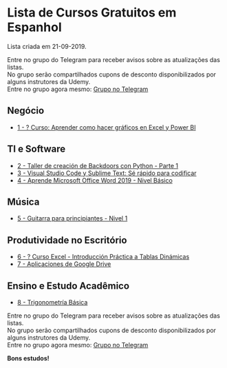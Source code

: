 # Lista de Cursos Gratuitos em Espanhol

Lista criada em 21-09-2019.

Entre no grupo do Telegram para receber avisos sobre as atualizações das listas.  
No grupo serão compartilhados cupons de desconto disponibilizados por alguns instrutores da Udemy.  
Entre no grupo agora mesmo: [Grupo no Telegram](http://bit.ly/2UvKbVX)


## Negócio
 - [ 1 - ? Curso: Aprender como hacer gráficos en Excel y Power BI](https://www.udemy.com/course/curso-gratis-tutorial-microsoft-excel-power-bi-aprender-hacer-graficos/?deal_code=UDEAFFBA919&ranMID=39197&ranEAID=FYTGsFWqJEA&ranSiteID=FYTGsFWqJEA-C3oQ4bP4qGo4SKWtrkCNQg&LSNPUBID=FYTGsFWqJEA)


## TI e Software
 - [ 2 - Taller de creación de Backdoors con Python - Parte 1](https://www.udemy.com/course/backdoors-with-python/?deal_code=UDEAFFBA919&ranMID=39197&ranEAID=FYTGsFWqJEA&ranSiteID=FYTGsFWqJEA-C3oQ4bP4qGo4SKWtrkCNQg&LSNPUBID=FYTGsFWqJEA)
 - [ 3 - Visual Studio Code y Sublime Text: Sé rápido para codificar](https://www.udemy.com/course/visual-studio-code-y-sublime-text-se-rapido-para-codificar/?deal_code=UDEAFFBA919&ranMID=39197&ranEAID=FYTGsFWqJEA&ranSiteID=FYTGsFWqJEA-C3oQ4bP4qGo4SKWtrkCNQg&LSNPUBID=FYTGsFWqJEA)
 - [ 4 - Aprende Microsoft Office Word 2019 - Nivel Básico](https://www.udemy.com/course/aprende-microsoft-office-word-2019-nivel-basico/?deal_code=UDEAFFBA919&ranMID=39197&ranEAID=FYTGsFWqJEA&ranSiteID=FYTGsFWqJEA-C3oQ4bP4qGo4SKWtrkCNQg&LSNPUBID=FYTGsFWqJEA)


## Música
 - [ 5 - Guitarra para principiantes - Nivel 1](https://www.udemy.com/course/guitarra-para-principiantes-nivel-1/?deal_code=UDEAFFBA919&ranMID=39197&ranEAID=FYTGsFWqJEA&ranSiteID=FYTGsFWqJEA-C3oQ4bP4qGo4SKWtrkCNQg&LSNPUBID=FYTGsFWqJEA)


## Produtividade no Escritório
 - [ 6 - ? Curso Excel - Introducción Práctica a Tablas Dinámicas](https://www.udemy.com/course/curso-gratis-tutorial-microsoft-excel-tablas-dinamicas-graficos/?deal_code=UDEAFFBA919&ranMID=39197&ranEAID=FYTGsFWqJEA&ranSiteID=FYTGsFWqJEA-C3oQ4bP4qGo4SKWtrkCNQg&LSNPUBID=FYTGsFWqJEA)
 - [ 7 - Aplicaciones de Google Drive](https://www.udemy.com/course/aplicaciones-de-google-drive/?deal_code=UDEAFFBA919&ranMID=39197&ranEAID=FYTGsFWqJEA&ranSiteID=FYTGsFWqJEA-C3oQ4bP4qGo4SKWtrkCNQg&LSNPUBID=FYTGsFWqJEA)


## Ensino e Estudo Acadêmico
 - [ 8 - Trigonometría Básica](https://www.udemy.com/course/trigonometria-basica/?deal_code=UDEAFFBA919&ranMID=39197&ranEAID=FYTGsFWqJEA&ranSiteID=FYTGsFWqJEA-C3oQ4bP4qGo4SKWtrkCNQg&LSNPUBID=FYTGsFWqJEA)


Entre no grupo do Telegram para receber avisos sobre as atualizações das listas.  
No grupo serão compartilhados cupons de desconto disponibilizados por alguns instrutores da Udemy.  
Entre no grupo agora mesmo: [Grupo no Telegram](http://bit.ly/2UvKbVX)


**Bons estudos!**
